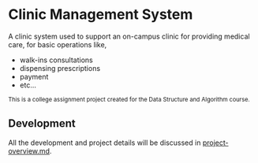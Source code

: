 Clinic Management System
========================

A clinic system used to support an on-campus clinic for providing medical care, for basic
operations like,
- walk-ins consultations
- dispensing prescriptions
- payment
- etc...

<sub>This is a college assignment project created for the Data Structure and Algorithm course.

## Development

All the development and project details will be discussed in [project-overview.md](/docs/project-overview.md).




